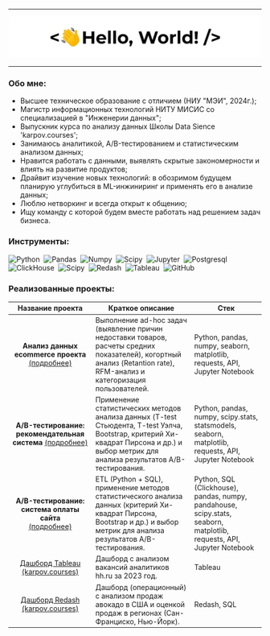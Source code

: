<!-- <h1 align="center">Привет, я Дмитрий! 👋</h1> -->

<!-- <div style="text-align: center;">
    <img src="https://user-images.githubusercontent.com/74038190/212749447-bfb7e725-6987-49d9-ae85-2015e3e7cc41.gif" width="400" />
</div> -->
<!-- <br/> -->
<!-- Впервые познакомился с аналитикой в "Транснефтьэнерго" и с тех пор анализ данных неотъемлимая часть моего профессионального пути. -->

------------------------------------
<p align="center">
    <img src="https://github.com/PonomarenkoDA/ABtesting-delivery-app/blob/main/my_gift.gif?raw=true" width="500" />
</p>

------------------------------------

### Обо мне:

- Высшее техническое образование с отличием (НИУ "МЭИ", 2024г.);
- Магистр информационных технологий НИТУ МИСИС со специализацией в "Инженерии данных";
- Выпускник курса по анализу данных Школы Data Sience 'karpov.courses';
- Занимаюсь аналитикой, A/B-тестированием и статистическим анализом данных;
- Нравится работать с данными, выявлять скрытые закономерности и влиять на развитие продуктов;
- Драйвит изучение новых технологий: в обозримом будущем планирую углубиться в ML-инжиниринг и применять его в анализе данных;
- Люблю нетворкинг и всегда открыт к общению;
- Ищу команду с которой будем вместе работать над решением задач бизнеса.


### Инструменты:

<div>
  <img src="https://img.shields.io/badge/python-white?logo=python&style=for-the-badge" title="Python" alt="Python" height="33"/>&nbsp;
  <img src="https://img.shields.io/badge/pandas-white?logo=pandas&logoColor=blue&style=for-the-badge" title="Pandas" alt="Pandas" height="33"/>&nbsp;
  <img src="https://img.shields.io/badge/numpy-white?logo=numpy&logoColor=blue&style=for-the-badge" title="Numpy" alt="Numpy" height="33"/>&nbsp;
  <img src="https://img.shields.io/badge/Scipy-white?logo=Scipy&logoColor=black&style=for-the-badge" title="Scipy" alt="Scipy" height="33"/>&nbsp;
  <img src="https://img.shields.io/badge/Jupyter_notebook-white?logo=Jupyter&style=for-the-badge" title="Jupyter" alt="Jupyter" height="33"/>&nbsp;
  <img src="https://img.shields.io/badge/postgresql-white?logo=Postgresql&logoColor=blue&style=for-the-badge" title="Postgresql" alt="Postgresql" height="33"/>&nbsp;
  <img src="https://img.shields.io/badge/Clickhouse-white?logo=Clickhouse&style=for-the-badge" title="ClickHouse" alt="ClickHouse" height="33"/>&nbsp;
  <img src="https://img.shields.io/badge/seaborn-white?logo=plotly&logoColor=black&style=for-the-badge" title="Scipy" alt="Scipy" height="33"/>&nbsp;
  <img src="https://img.shields.io/badge/redash-white?logo=redash&logoColor=pin&style=for-the-badge" title="Redash" alt="Redash" height="33"/>&nbsp;
  <img src="https://img.shields.io/badge/Tableau-white?logo=Tableau&s&logoColor=yellow&style=for-the-badge" title="Tableau" alt="Tableau" height="33"/>&nbsp;
  <img src="https://img.shields.io/badge/git-white?logo=git&logoColor=black&style=for-the-badge" title="GitHub" alt="GitHub" height="33"/>&nbsp;
</div>

### Реализованные проекты:

| Название проекта  | Краткое описание | Стек |
| :-------------: | ------------- | --- |
| **Анализ данных <br/> ecommerce проекта** <br/> [(подробнее)](https://github.com/PonomarenkoDA/e-commerce-project) | Выполнение ad-hoc задач (выявление причин недоставки товаров, расчеты средних показателей), когортный анализ (Retantion rate), RFM-анализ и категоризация пользователей.  | Python, pandas, numpy, seaborn, matplotlib, requests, API, Jupyter Notebook | 
| **A/B-тестирование: рекомендательная система** [(подробнее)](https://github.com/PonomarenkoDA/abtesting-recommend-sys) | Применение статистических методов анализа данных (T-test Стьюдента, T-test Уэлча, Bootstrap, критерий Хи-квадрат Пирсона и др.) и выбор метрик для анализа результатов A/B-тестирования.| Python, pandas, numpy, scipy.stats, statsmodels, seaborn, matplotlib, requests, API, Jupyter Notebook |
| **A/B-тестирование: <br/> система оплаты сайта** <br/> [(подробнее)](https://github.com/PonomarenkoDA/abtesting-payment-sys) | ETL (Python + SQL), применение методов статистического анализа данных (критерий Хи-квадрат Пирсона, Bootstrap и др.) и выбор метрик для анализа результатов A/B-тестирования.| Python, SQL (Clickhouse), pandas, numpy, pandahouse, scipy.stats, seaborn, matplotlib, requests, API, Jupyter Notebook |
| [Дашборд Tableau (karpov.courses)](https://public.tableau.com/app/profile/dmitriy.ponomarenko/viz/HHruanalytics/example) | Дашборд с анализом вакансий аналитиков hh.ru за 2023 год. | Tableau |
| [Дашборд Redash (karpov.courses)](https://bit.ly/RedashDashboards) | Дашборд (операционный) с анализом продаж авокадо в США и оценкой продаж в регионах (Сан-Франциско, Нью-Йорк).| Redash, SQL |

